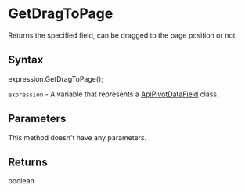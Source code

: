 # GetDragToPage

Returns the specified field, can be dragged to the page position or not.

## Syntax

expression.GetDragToPage();

`expression` - A variable that represents a [ApiPivotDataField](../ApiPivotDataField.md) class.

## Parameters

This method doesn't have any parameters.

## Returns

boolean
